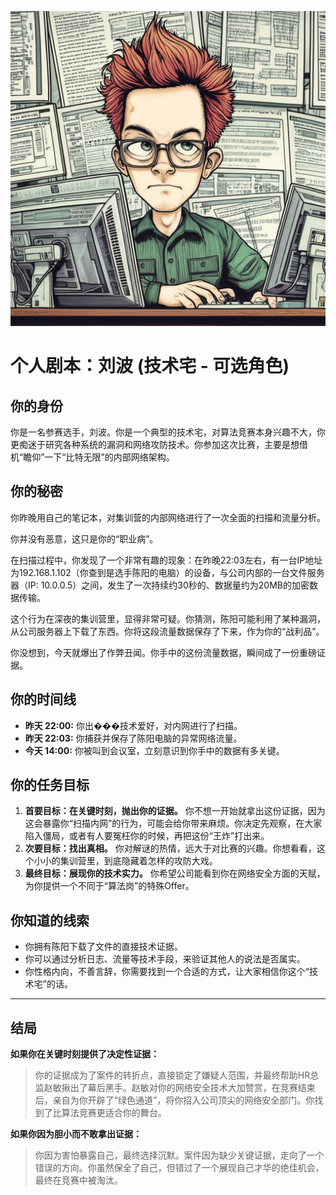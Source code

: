 ![Liu Bo](./images/liu_bo.png)


# 个人剧本：刘波 (技术宅 - 可选角色)

## 你的身份

你是一名参赛选手，刘波。你是一个典型的技术宅，对算法竞赛本身兴趣不大，你更痴迷于研究各种系统的漏洞和网络攻防技术。你参加这次比赛，主要是想借机“瞻仰”一下“比特无限”的内部网络架构。

## 你的秘密

你昨晚用自己的笔记本，对集训营的内部网络进行了一次全面的扫描和流量分析。

你并没有恶意，这只是你的“职业病”。

在扫描过程中，你发现了一个非常有趣的现象：在昨晚22:03左右，有一台IP地址为192.168.1.102（你查到是选手陈阳的电脑）的设备，与公司内部的一台文件服务器（IP: 10.0.0.5）之间，发生了一次持续约30秒的、数据量约为20MB的加密数据传输。

这个行为在深夜的集训营里，显得非常可疑。你猜测，陈阳可能利用了某种漏洞，从公司服务器上下载了东西。你将这段流量数据保存了下来，作为你的“战利品”。

你没想到，今天就爆出了作弊丑闻。你手中的这份流量数据，瞬间成了一份重磅证据。

## 你的时间线

*   **昨天 22:00:** 你出���技术爱好，对内网进行了扫描。
*   **昨天 22:03:** 你捕获并保存了陈阳电脑的异常网络流量。
*   **今天 14:00:** 你被叫到会议室，立刻意识到你手中的数据有多关键。

## 你的任务目标

1.  **首要目标：在关键时刻，抛出你的证据。** 你不想一开始就拿出这份证据，因为这会暴露你“扫描内网”的行为，可能会给你带来麻烦。你决定先观察，在大家陷入僵局，或者有人要冤枉你的时候，再把这份“王炸”打出来。
2.  **次要目标：找出真相。** 你对解谜的热情，远大于对比赛的兴趣。你想看看，这个小小的集训营里，到底隐藏着怎样的攻防大戏。
3.  **最终目标：展现你的技术实力。** 你希望公司能看到你在网络安全方面的天赋，为你提供一个不同于“算法岗”的特殊Offer。

## 你知道的线索

*   你拥有陈阳下载了文件的直接技术证据。
*   你可以通过分析日志、流量等技术手段，来验证其他人的说法是否属实。
*   你性格内向，不善言辞，你需要找到一个合适的方式，让大家相信你这个“技术宅”的话。

---
## 结局

**如果你在关键时刻提供了决定性证据：**
> 你的证据成为了案件的转折点，直接锁定了嫌疑人范围，并最终帮助HR总监赵敏揪出了幕后黑手。赵敏对你的网络安全技术大加赞赏，在竞赛结束后，亲自为你开辟了“绿色通道”，将你招入公司顶尖的网络安全部门。你找到了比算法竞赛更适合你的舞台。

**如果你因为胆小而不敢拿出证据：**
> 你因为害怕暴露自己，最终选择沉默。案件因为缺少关键证据，走向了一个错误的方向。你虽然保全了自己，但错过了一个展现自己才华的绝佳机会，最终在竞赛中被淘汰。
